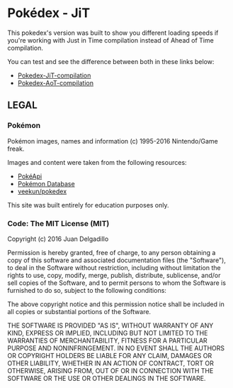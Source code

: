 # Pokédex - JiT

This pokedex's version was built to show you different loading speeds if you're working with Just in Time compilation instead of Ahead of Time compilation.

You can test and see the difference between both in these links below:

* [Pokedex-JiT-compilation](https://juandelgadillo.github.io/angular2-pokedex-jit/)
* [Pokedex-AoT-compilation](https://juandelgadillo.github.io/angular2-pokedex/)

## LEGAL

### Pokémon

Pokémon images, names and information (c) 1995-2016 Nintendo/Game freak.

Images and content were taken from the following resources:

* [PokéApi](http://pokeapi.co/)
* [Pokémon Database](http://pokemondb.net/)
* [veekun/pokedex](https://github.com/veekun/pokedex)

This site was built entirely for education purposes only.

### Code: The MIT License (MIT)

Copyright (c) 2016 Juan Delgadillo

Permission is hereby granted, free of charge, to any person obtaining a copy
of this software and associated documentation files (the "Software"), to deal
in the Software without restriction, including without limitation the rights
to use, copy, modify, merge, publish, distribute, sublicense, and/or sell
copies of the Software, and to permit persons to whom the Software is
furnished to do so, subject to the following conditions:

The above copyright notice and this permission notice shall be included in
all copies or substantial portions of the Software.

THE SOFTWARE IS PROVIDED "AS IS", WITHOUT WARRANTY OF ANY KIND, EXPRESS OR
IMPLIED, INCLUDING BUT NOT LIMITED TO THE WARRANTIES OF MERCHANTABILITY,
FITNESS FOR A PARTICULAR PURPOSE AND NONINFRINGEMENT. IN NO EVENT SHALL THE
AUTHORS OR COPYRIGHT HOLDERS BE LIABLE FOR ANY CLAIM, DAMAGES OR OTHER
LIABILITY, WHETHER IN AN ACTION OF CONTRACT, TORT OR OTHERWISE, ARISING FROM,
OUT OF OR IN CONNECTION WITH THE SOFTWARE OR THE USE OR OTHER DEALINGS IN
THE SOFTWARE.
